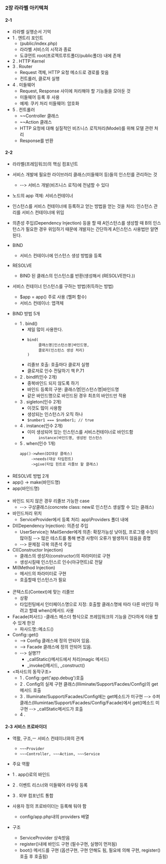 ### 2장 라라벨 아키텍쳐

#### 2-1
- 라라벨 실행순서 기억
- 1 . 엔트리 포인트
  - (public/index.php)
  - 라라벨 서비스의 시작과 종료
  - 도큐먼트 root(프로젝트루트폴더/public폴더) 내에 존재
- 2 . HTTP Kernel
- 3 . Router
  - Request 객체, HTTP 요청 메소드로 경로를 찾음
  - 컨트롤러, 클로저 실행
- 4 . 미들웨어
  - Request, Response 사이에 처리해야 할 기능들을 모아둔 것
  - 미들웨어 등록 후 사용
  - 예제: 쿠키 처리 미들웨어: 암호화
- 5 . 컨트롤러
  - ~~Controller 클래스
  - ~~Action 클래스
  - HTTP 요청에 대해 실질적인 비즈니스 로직처리(Model)를 위해 모델 관련 처리
  - Response를 반환

#### 2-2
- 라라벨(프레임워크)의 핵심 컴포넌트
- 서비스 개발에 필요한 라이브러리 클래스(미들웨어 등)들의 인스턴를 관리하는 것
  - --> 서비스 개발(비즈니스 로직)에 전념할 수 있다
- 노드의 app 객체: 서비스컨테이너
- 인스턴스를 서비스 컨테이너에 등록하고 얻는 방법을 얻는 것을 처리: 인스턴스 관리를 서비스 컨테이너에 위임
- 의존성 주입(Dependency Injection) 등을 할 때 A인스턴스를 생성할 때 B의 인스턴스가 필요한 경우 위임하기 때문에 개발자는 간단하게 A인스턴스 사용법만 알면 된다.

- BIND
  - 서비스 컨테이너에 인스턴스 생성 방법을 등록
- RESOLVE
  - BIND 된 클래스의 인스턴스를 반환(생성해서 (RESOLVE한다.))
     
- 서비스 컨테이너 인스턴스를 구하는 방법(취득하는 방법)
  - $app = app() 주로 사용 (헬퍼 함수)
  - 서비스 컨테이너: 앱객체
    
- BIND 방법 5개
  - 1 . bind()
    - 제일 많이 사용한다.
    - ```
      bind(
           클래스명|인스턴스명|바인드명,
           클로저(인스턴스 생성 처리)
      )
      ```
    - 리졸브 호출: 호출마다 클로저 실행 
    - 클로저로 인수 전달하기 책 P.71
  - 2 . bindIf(인수 2개)
    - 중복바인드 되지 않도록 하기
    - 바인드 등록의 구분: 클래스명|인스턴스명|바인드명
    - 같은 바인드명으로 바인드된 경우 최초의 바인드만 적용
  - 3 . sigleton(인수 2개)
    - 이것도 많이 사용함
    - 생성되는 인스턴스가 오직 하나
    - ```$number1 === $number1; // true```
  - 4 . instance(인수 2개)
    - 이미 생성되어 있는 인스턴스를 서비스컨테이너로 바인드함
    - ```      instance(바인드명, 생성된 인스턴스      ```
  - 5 . when(인수 1개)
    ```
    app()->when(DI대상 클래스)
         ->needs(대상 타입힌트)
         ->give(타입 힌트로 리졸브 할 클래스)
    ```
####
- RESOLVE 방법 2개
- app() -> make(바인드명)
- app(바인드명)
####
- 바인드 되지 않은 경우 리졸브 가능한 case
  - --> 구상클래스(concrete class: new로 인스턴스 생설할 수 있는 클래스)
- 바인드처리 위치
  - ServiceProvider에서 등록 처리: app\Providers 폴더 내에
- DI(Dependency Injection): 의존성 주입
  - UserService는 MailSender에게 의존: 확장가능성 낮아짐, 프로그램 수정이 많아짐 --> 많은 테스트를 통해 변경 사항이 오류가 발생하지 않음을 증명
  - --> 문제점 극복 의존석 주입
- CI(Constructor Injection)
  - 클래스의 생성자(constructor)의 파라미터로 구현
  - 생성시킬때 인스턴스르 인수(아규먼트)로 전달
- MI(Method Injection)
  - 메서드의 파라미터로 구현
  - 호출할때 인스턴스가 필요
####
- 콘텍스트(Context)에 맞는 리졸브
  - 상황
  - 타입힌팅에서 인터페이스명으로 지정: 호출할 클래스명에 따라 다른 바인딩 하려고 할떄 when()메서드 사용
- Facade(퍼사드)
  -클래스 메스더 형식으로 프레임워크의 기능을 간다하게 이용 할 수 있게 한것
  - 파사드명::메소드()
- Config::get()
  - --> Config 클래스에 정의 안되어 있음.
  - --> Facade 클래스에 정의 안되어 있음.
  - --> 실행??
    - _callStatic()메서드에서 처리(magic 메서드)
    - _invoke()메서드, _construct()
- <파사드의 동작구조>
  - 1 . Config::get('app.debug')호출
  - 2 . Config의 실제 구현 클래스(Illiminate/Support/Facdes/Config)의 get 메서드 호출
  - 3 . Illuminate/Support/Facades/Config에는 get메소드가 미구현 --> 수퍼 클래스(Illumintae/Support/Facades/Config/Facade)에서 get()메소드 미구현 --> _callStatic메서드가 호출
  - 4 . 
#### 2-3 서비스 프로바이더
- 역활, 구조,ㅡ 서비스 컨테이너와의 관계
  - ```~~~Provider```
  - ```~~~Controller, ~~~Action, ~~~Service```
- 주요 역활
- 1 . app()로의 바인드
- 2 . 이벤트 리스너와 미들웨어 라우팅 등록
- 3 . 외부 컴포넌트 통합

- 사용자 정의 프로바이더는 등록해 둬야 함
  - config/app.php내의 providers 배열

- 구조
  - ServiceProvider 상속받음
  - register()내에 바인드 구현 (필수구현, 실행이 먼저됨)
  - boot() 메서드를 구현 (옵션구현, 구현 안해도 됨, 필요에 의해 구현, register() 호출 후  호출됨)